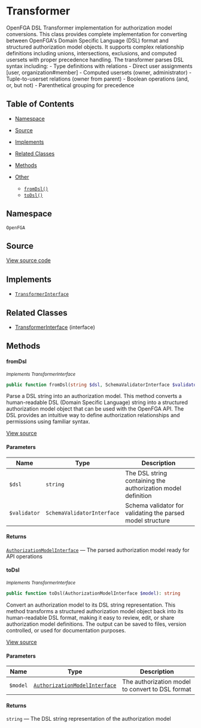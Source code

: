 # Transformer

OpenFGA DSL Transformer implementation for authorization model conversions. This class provides complete implementation for converting between OpenFGA&#039;s Domain Specific Language (DSL) format and structured authorization model objects. It supports complex relationship definitions including unions, intersections, exclusions, and computed usersets with proper precedence handling. The transformer parses DSL syntax including: - Type definitions with relations - Direct user assignments [user, organization#member] - Computed usersets (owner, administrator) - Tuple-to-userset relations (owner from parent) - Boolean operations (and, or, but not) - Parenthetical grouping for precedence

## Table of Contents

- [Namespace](#namespace)
- [Source](#source)
- [Implements](#implements)
- [Related Classes](#related-classes)
- [Methods](#methods)

- [Other](#other)
  - [`fromDsl()`](#fromdsl)
  - [`toDsl()`](#todsl)

## Namespace

`OpenFGA`

## Source

[View source code](https://github.com/evansims/openfga-php/blob/main/src/Transformer.php)

## Implements

- [`TransformerInterface`](TransformerInterface.md)

## Related Classes

- [TransformerInterface](TransformerInterface.md) (interface)

## Methods

#### fromDsl

*<small>Implements TransformerInterface</small>*

```php
public function fromDsl(string $dsl, SchemaValidatorInterface $validator): AuthorizationModelInterface

```

Parse a DSL string into an authorization model. This method converts a human-readable DSL (Domain Specific Language) string into a structured authorization model object that can be used with the OpenFGA API. The DSL provides an intuitive way to define authorization relationships and permissions using familiar syntax.

[View source](https://github.com/evansims/openfga-php/blob/main/src/TransformerInterface.php#L44)

#### Parameters

| Name         | Type                       | Description                                                  |
| ------------ | -------------------------- | ------------------------------------------------------------ |
| `$dsl`       | `string`                   | The DSL string containing the authorization model definition |
| `$validator` | `SchemaValidatorInterface` | Schema validator for validating the parsed model structure   |

#### Returns

[`AuthorizationModelInterface`](Models/AuthorizationModelInterface.md) — The parsed authorization model ready for API operations

#### toDsl

*<small>Implements TransformerInterface</small>*

```php
public function toDsl(AuthorizationModelInterface $model): string

```

Convert an authorization model to its DSL string representation. This method transforms a structured authorization model object back into its human-readable DSL format, making it easy to review, edit, or share authorization model definitions. The output can be saved to files, version controlled, or used for documentation purposes.

[View source](https://github.com/evansims/openfga-php/blob/main/src/TransformerInterface.php#L59)

#### Parameters

| Name     | Type                                                                   | Description                                      |
| -------- | ---------------------------------------------------------------------- | ------------------------------------------------ |
| `$model` | [`AuthorizationModelInterface`](Models/AuthorizationModelInterface.md) | The authorization model to convert to DSL format |

#### Returns

`string` — The DSL string representation of the authorization model
